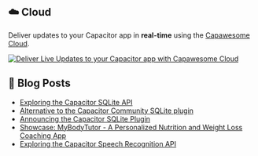 <!--
# Capawesome

**Here are some ideas to get you started:**

🙋‍♀️ A short introduction - what is your organization all about?
🌈 Contribution guidelines - how can the community get involved?
👩‍💻 Useful resources - where can the community find your docs? Is there anything else the community should know?
🍿 Fun facts - what does your team eat for breakfast?
🧙 Remember, you can do mighty things with the power of [Markdown](https://docs.github.com/github/writing-on-github/getting-started-with-writing-and-formatting-on-github/basic-writing-and-formatting-syntax)
-->

## ☁️ Cloud

Deliver updates to your Capacitor app in **real-time** using the [Capawesome Cloud](https://cloud.capawesome.io/).

<div class="capawesome-z29o10a">
  <a href="https://cloud.capawesome.io/" target="_blank">
    <img alt="Deliver Live Updates to your Capacitor app with Capawesome Cloud" src="https://cloud.capawesome.io/assets/banners/cloud-deploy-real-time-app-updates.png?t=1" />
  </a>
</div>

## 📕  Blog Posts

<!-- BLOG-POST-LIST:START -->
- [Exploring the Capacitor SQLite API](https://capawesome.io/blog/exploring-the-capacitor-sqlite-api/)
- [Alternative to the Capacitor Community SQLite plugin](https://capawesome.io/blog/alternative-to-capacitor-community-sqlite-plugin/)
- [Announcing the Capacitor SQLite Plugin](https://capawesome.io/blog/announcing-the-capacitor-sqlite-plugin/)
- [Showcase: MyBodyTutor - A Personalized Nutrition and Weight Loss Coaching App](https://capawesome.io/blog/showcase-mybodytutor/)
- [Exploring the Capacitor Speech Recognition API](https://capawesome.io/blog/exploring-the-capacitor-speech-recognition-api/)
<!-- BLOG-POST-LIST:END -->
